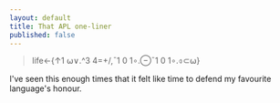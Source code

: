 ```yaml
---
layout: default
title: That APL one-liner
published: false
---
```


> life←{↑1 ⍵∨.^3 4=+/,¯1 0 1∘.⊖¯1 0 1∘.⌽⊂⍵}

I've seen this enough times that it felt like time to defend my favourite language's honour.